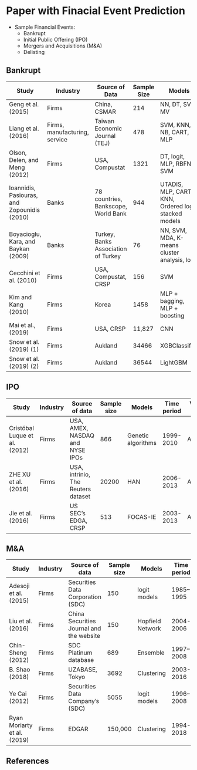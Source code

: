 # Paper with Finacial Event Prediction

* Sample Financial Events:
  * Bankrupt
  * Initial Public Offering (IPO)
  * Mergers and Acquisitions (M&A)
  * Delisting

## Bankrupt
| Study | Industry | Source of Data | Sample Size | Models | Time Period | Variable Type |
|-|-|-|-|-|-|-|
| Geng et al. (2015) | Firms | China, CSMAR | 214 | NN, DT, SVM, MV  | 2001–2008  | Accounting  |
| Liang et al. (2016) | Firms, manufacturing, service | Taiwan Economic Journal (TEJ) | 478 | SVM, KNN, NB, CART, MLP  | 1999–2009  | Accounting, market, corporate governance  |
| Olson, Delen, and Meng (2012) | Firms | USA, Compustat | 1321 | DT, logit, MLP, RBFN, SVM  | 2005–2009  | Accounting  |
| Ioannidis, Pasiouras, and Zopounidis (2010) | Banks | 78 countries, Bankscope, World Bank | 944 | UTADIS, MLP, CART, KNN, Ordered logit, stacked models  | 2007–2008  | Accounting, country-level variables  |
| Boyacioglu, Kara, and Baykan (2009) | Banks | Turkey, Banks Association of Turkey | 76 | NN, SVM, MDA, K-means cluster analysis, logit  | 1997–2004  | Accounting  |
| Cecchini et al. (2010) | Firms | USA, Compustat, CRSP | 156 | SVM  | 1994–1999  | MD&A, Altman variables  |
| Kim and Kang (2010) | Firms | Korea | 1458 | MLP + bagging, MLP + boosting  | 2002–2005  | Accounting  |
| Mai et al., (2019) | Firms | USA, CRSP | 11,827 | CNN | 1994-2014 | Accounting  |
| Snow et al. (2019) (1) | Firms | Aukland | 34466 | XGBClassifier | 1977-2016 | Accounting  |
| Snow et al. (2019) (2) | Firms | Aukland | 36544 | LightGBM | 2006-2017 | Accounting  |


## IPO
| Study | Industry | Source of data | Sample size | Models | Time period | Variables Type |
|-|-|-|-|-|-|-|
| Cristóbal Luque et al. (2012) | Firms | USA, AMEX, NASDAQ and NYSE IPOs | 866 | Genetic algorithms | 1999-2010 | Accounting  |
| ZHE XU et al. (2016)  | Firms | USA, intrinio, The Reuters dataset | 20200 | HAN | 2006-2013 | Accounting  |
| Jie et al. (2016)  | Firms | US SEC’s EDGA, CRSP | 513 | FOCAS-IE | 2003-2013 | Accounting  |


## M&A
| Study | Industry | Source of data | Sample size | Models | Time period | Variables Type |
|-|-|-|-|-|-|-|
| Adesoji  et al. (2015) | Firms | Securities Data Corporation (SDC)  | 150 | logit models | 1985–1995  | Food industry |
| Liu et al. (2016)  | Firms | China Securities Journal and the website  | 150 | Hopfield Network  | 2004-2006 | Accounting |
| Chin-Sheng (2012)  | Firms | SDC Platinum database | 689 | Ensemble | 1997–2008 | Accounting  |
| B. Shao (2018)  | Firms | UZABASE, Tokyo  | 3692 | Clustering | 2003-2016 | Accounting  |
| Ye Cai (2012) | Firms | Securities Data Company’s (SDC)  | 5055 | logit models | 1996–2008  | Accounting  |
| Ryan Moriarty et al. (2019) | Firms | EDGAR | 150,000 | Clustering | 1994-2018 | Accounting  |


## References
